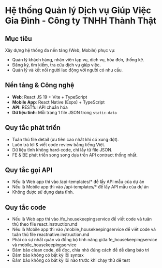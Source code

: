# Hệ thống Quản lý Dịch vụ Giúp Việc Gia Đình - Công ty TNHH Thành Thật

## Mục tiêu
Xây dựng hệ thống đa nền tảng (Web, Mobile) phục vụ:
- Quản lý khách hàng, nhân viên tạp vụ, dịch vụ, hóa đơn, thống kê.
- Đăng ký, tìm kiếm, tra cứu dịch vụ giúp việc.
- Quản lý và kết nối người lao động với người có nhu cầu.

## Nền tảng & Công nghệ
- **Web**: React JS 19 + Vite + TypeScript
- **Mobile App**: React Native (Expo) + TypeScript
- **API**: RESTful API chuẩn hóa
- **Dữ liệu tĩnh**: Mỗi trang 1 file JSON trong `static-data`

## Quy tắc phát triển
- Tuân thủ file detail (ưu tiên cao nhất khi có xung đột).
- Luôn trả lời & viết code review bằng tiếng Việt.
- Dữ liệu tĩnh không hard-code, chỉ lấy từ file JSON.
- FE & BE phát triển song song dựa trên API contract thống nhất.

## Quy tắc gọi API
- Nếu là Web app thì vào /api-templates/* để lấy API mẫu của dự án
- Nếu là Mobile app thì vào /api-templates/* để lấy API mẫu của dự án
- Không được sử dụng data tĩnh.

## Quy tắc code
- Nếu là Web app thì vào /fe_housekeepingservice để viết code và tuân thủ theo file react.instruction.md
- Nếu là Mobile app thì vào /mobile_housekeepingservice để viết code và tuân thủ file reactnative.instruction.md
- Phải có sự nhất quán và đồng bộ tính năng giữa fe_housekeepingservice và mobile_housekeepingservice
- Đảm bảo clean code, dễ đọc, chia nhỏ đúng cách để dễ dàng bảo trì
- Đảm bảo không có bất kỳ lỗi syntax 
- Đảm bảo không có bất kỳ lỗi nào trước khi chạy thử để test
